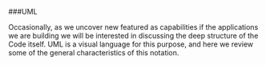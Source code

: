 ###UML

Occasionally, as we uncover new featured as capabilities if the applications we are building we will be interested in discussing the deep structure of the Code itself. UML is a visual language for this purpose, and here we review some of the general characteristics of this notation. 